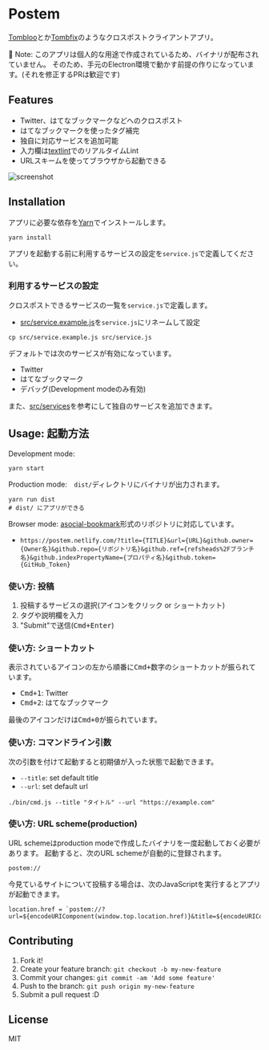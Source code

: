 # Postem

[Tombloo](https://github.com/to/tombloo)とか[Tombfix](https://github.com/tombfix/core)のようなクロスポストクライアントアプリ。

:memo: Note: このアプリは個人的な用途で作成されているため、バイナリが配布されていません。
そのため、手元のElectron環境で動かす前提の作りになっています。(それを修正するPRは歓迎です)

## Features

- Twitter、はてなブックマークなどへのクロスポスト
- はてなブックマークを使ったタグ補完
- 独自に対応サービスを追加可能
- 入力欄は[textlint](https://github.com/textlint/textlint "textlint")でのリアルタイムLint
- URLスキームを使ってブラウザから起動できる

![screenshot](https://monosnap.com/file/9WtShAGiCilmCOLtuGEWnfphfpKndf.png)

## Installation

アプリに必要な依存を[Yarn](https://yarnpkg.com/)でインストールします。

    yarn install
    
アプリを起動する前に利用するサービスの設定を`service.js`で定義してください。

### 利用するサービスの設定

クロスポストできるサービスの一覧を`service.js`で定義します。

- [src/service.example.js](./src/service.example.js)を`service.js`にリネームして設定

```shell
cp src/service.example.js src/service.js
```

デフォルトでは次のサービスが有効になっています。

- Twitter
- はてなブックマーク
- デバッグ(Development modeのみ有効)

また、[src/services](./src/services)を参考にして独自のサービスを追加できます。

## Usage: 起動方法

Development mode:

    yarn start
    
Production mode:　`dist/`ディレクトリにバイナリが出力されます。

    yarn run dist
    # dist/ にアプリができる

Browser mode: [asocial-bookmark](https://github.com/azu/asocial-bookmark)形式のリポジトリに対応しています。

- `https://postem.netlify.com/?title={TITLE}&url={URL}&github.owner={Owner名}&github.repo={リポジトリ名}&github.ref={refsheads%2Fブランチ名}&github.indexPropertyName={プロパティ名}&github.token={GitHub_Token}`

### 使い方: 投稿

1. 投稿するサービスの選択(アイコンをクリック or ショートカット)
2. タグや説明欄を入力
3. "Submit"で送信(<kbd>Cmd+Enter</kbd>)

### 使い方: ショートカット

表示されているアイコンの左から順番に<kbd>Cmd+数字</kbd>のショートカットが振られています。

- <kbd>Cmd+1</kbd>: Twitter
- <kbd>Cmd+2</kbd>: はてなブックマーク

最後のアイコンだけは<kbd>Cmd+0</kbd>が振られています。


### 使い方: コマンドライン引数

次の引数を付けて起動すると初期値が入った状態で起動できます。

- `--title`: set default title
- `--url`:   set default url

```
./bin/cmd.js --title "タイトル" --url "https://example.com"
```

### 使い方: URL scheme(production)

URL schemeはproduction modeで作成したバイナリを一度起動しておく必要があります。
起動すると、次のURL schemeが自動的に登録されます。

```
postem://
```

今見ているサイトについて投稿する場合は、次のJavaScriptを実行するとアプリが起動できます。

```
location.href = `postem://?url=${encodeURIComponent(window.top.location.href)}&title=${encodeURIComponent(window.top.document.title)}`
```

## Contributing

1. Fork it!
2. Create your feature branch: `git checkout -b my-new-feature`
3. Commit your changes: `git commit -am 'Add some feature'`
4. Push to the branch: `git push origin my-new-feature`
5. Submit a pull request :D

## License

MIT

